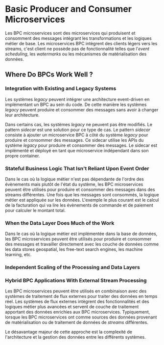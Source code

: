 # Basic Producer and Consumer Microservices

Les BPC microservices sont des microservices qui produisent et consomment des messages intégrant les transformations et les logiques métier de base. Les microservices BPC intègrent des clients légers vers les streams, c'est client ne possède pas de fonctionnalité telles que l'_event scheduling_, les _watermarks_ ou les mécanismes de matérialisation des données.

## Where Do BPCs Work Well ?

### Integration with Existing and Legacy Systems

Les systèmes _legacy_ peuvent intégrer une architecture event-driven en implémentant un BPC au sein du code. De cette manière les systèmes _legacy_ peuvent produire et consommer des messages sans avoir à changer leur architecture.

Dans certains cas, les systèmes _legacy_ ne peuvent pas être modifiés. Le pattern _sidecar_ est une solution pour ce type de cas. Le pattern _sidecar_ consiste à ajouter un microservice BPC à côté du système _legacy_ pour produire et consommer des messages. Ce sidecar utilise les APIs du système _legacy_ pour produire et consommer des messages. Le sidecar est implémenté et déployé en tant que microservice indépendant dans son propre container.

### Stateful Business Logic That Isn't Reliant Upon Event Order

Dans le cas où la logique métier n'est pas dépendante de l'ordre des évènements mais plutôt de l'état du système, les BPC microservices peuvent être utilisés pour produire et consommer des messages dans des streams différentes. Une fois que les messages sont consommés, la logique métier est appliquée sur les données. L'exemple le plus courant est le calcul de la facturation qui va lire les évènements de commande et de paiement pour calculer le montant total.

### When the Data Layer Does Much of the Work

Dans le cas où la logique métier est implémentée dans la base de données, les BPC microservices peuvent être utilisés pour produire et consommer des messages et travailler directement avec les couche de données comme les data stores geospatial, les free-text search engines, les machine learning, etc.

### Independent Scaling of the Processing and Data Layers

### Hybrid BPC Applications With External Stream Processing

Les BPC microservices peuvent être utilisés en combinaison avec des systèmes de traitement de flux externes pour traiter des données en temps réel. Les systèmes de flux externes intègrent des fonctionnalités et des logiques métier plus avancées et servent de couche de traitement apportant des données enrichies aux BPC microservices. Typiquement, lorsque les BPC microservices ont comme sources des données provenant de matérialisation ou de traitement de données de _streams_ différentes.

Le désavantage majeur de cette approche est la complexité de l'architecture et la gestion des données entre les différents systèmes.

